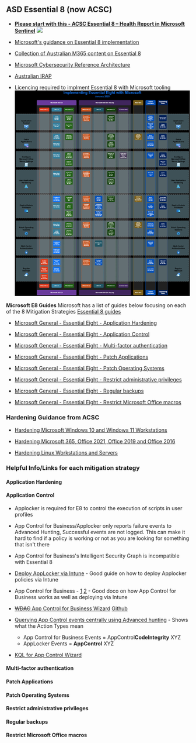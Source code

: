 ## **ASD Essential 8 (now ACSC)**
- [**Please start with this - ACSC Essential 8 – Health Report in Microsoft Sentinel**](https://techcommunity.microsoft.com/blog/microsoftsentinelblog/acsc-essential-8-%e2%80%93-health-report-in-microsoft-sentinel/3755702)
![](https://techcommunity.microsoft.com/t5/s/gxcuf89792/images/bS0zNzU1NzAyLTQ0NjUxNGkzM0RCODE5QjU4RjA2MEJB)

- [Microsoft's guidance on Essential 8 implementation](https://aka.ms/e8guides)
- [Collection of Australian M365 content on Essential 8](https://m365maps.com/australia.htm)
- [Microsoft Cybersecurity Reference Architecture](https://aka.ms/MCRA)
- [Australian IRAP](https://learn.microsoft.com/en-us/azure/compliance/offerings/offering-australia-irap)
- Licencing required to implment Essential 8 with Microsoft tooling
![](./images/Essential-8.png)

**Microsoft E8 Guides**
Microsoft has a list of guides below focusing on each of the 8 Mitigation Strategies [Essential 8 guides](https://aka.ms/e8guides)

- [Microsoft General - Essential Eight - Application Hardening](https://learn.microsoft.com/en-us/compliance/anz/e8-app-harden)

- [Microsoft General - Essential Eight - Application Control](https://learn.microsoft.com/en-us/compliance/anz/e8-app-control)

- [Microsoft General - Essential Eight - Multi-factor authentication](https://learn.microsoft.com/en-us/compliance/anz/e8-mfa)

- [Microsoft General - Essential Eight - Patch Applications](https://learn.microsoft.com/en-us/compliance/anz/e8-patch-app)

- [Microsoft General - Essential Eight - Patch Operating Systems](https://learn.microsoft.com/en-us/compliance/anz/e8-patch-os)

- [Microsoft General - Essential Eight - Restrict administrative privileges](https://learn.microsoft.com/en-us/compliance/anz/e8-admin)

- [Microsoft General - Essential Eight - Regular backups](https://learn.microsoft.com/en-us/compliance/anz/e8-backups)

- [Microsoft General - Essential Eight - Restrict Microsoft Office macros](https://learn.microsoft.com/en-us/compliance/anz/e8-macro)  

### **Hardening Guidance from ACSC**
- [Hardening Microsoft Windows 10 and Windows 11 Workstations](https://www.cyber.gov.au/resources-business-and-government/maintaining-devices-and-systems/system-hardening-and-administration/system-hardening/hardening-microsoft-windows-10-and-windows-11-workstations)

- [Hardening Microsoft 365, Office 2021, Office 2019 and Office 2016](https://www.cyber.gov.au/resources-business-and-government/maintaining-devices-and-systems/system-hardening-and-administration/system-hardening/hardening-microsoft-365-office-2021-office-2019-and-office-2016)

- [Hardening Linux Workstations and Servers](https://www.cyber.gov.au/resources-business-and-government/maintaining-devices-and-systems/system-hardening-and-administration/system-hardening/hardening-linux-workstations-and-servers)

### **Helpful Info/Links for each mitigation strategy**

#### Application Hardening

#### Application Control

- Applocker is required for E8 to control the execution of scripts in user profiles
- App Control for Business/Applocker only reports failure events to Advanced Hunting, Successful events are not logged. This can make it hard to find if a policy is working or not as you are looking for something that isn't there
- App Control for Business's Intelligent Security Graph is incompatible with Essential 8

- [Deploy AppLocker via Intune](https://www.ccmtune.fr/2022/11/how-to-implement-applocker-with.html) - Good guide on how to deploy Applocker policies via Intune
- App Control for Business - [1](https://learn.microsoft.com/en-us/windows/security/application-security/application-control/app-control-for-business/appcontrol-and-applocker-overview) [2](https://patchmypc.com/wdac-intune) - Good doco on how App Control for Business works as well as deploying via Intune

- [~~WDAC~~ App Control for Business Wizard](https://webapp-wdac-wizard.azurewebsites.net/) [Github](https://github.com/MicrosoftDocs/WDAC-Toolkit)

- [Querying App Control events centrally using Advanced hunting](https://learn.microsoft.com/en-us/windows/security/application-security/application-control/app-control-for-business/operations/querying-application-control-events-centrally-using-advanced-hunting) - Shows what the Action Types mean
	- App Control for Business Events = AppControl**CodeIntegrity** XYZ
	- AppLocker Events = **AppControl** XYZ
- [KQL for App Control Wizard](https://github.com/MicrosoftDocs/WDAC-Toolkit/blob/main/WDAC-Policy-Wizard/docs/using/advanced-hunting.md)

#### Multi-factor authentication

#### Patch Applications

#### Patch Operating Systems

#### Restrict administrative privileges

#### Regular backups

#### Restrict Microsoft Office macros